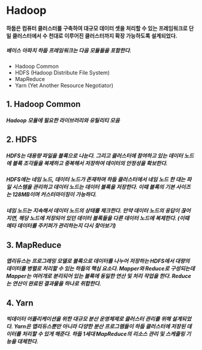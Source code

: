 # Hadoop
#### 하둡은 컴퓨터 클러스터를 구축하여 대규모 데이터 셋을 처리할 수 있는 프레임워크로 단일 클러스터에서 수 천대로 이루어진 클러스터까지 확장 가능하도록 설계되었다.
##### 베이스 아파치 하둡 프레임워크는 다음 모듈들을 포함한다.
- Hadoop Common
- HDFS (Hadoop Distribute File System)
- MapReduce
- Yarn (Yet Another Resource Negotiator)

## 1. Hadoop Common
##### Hadoop 모듈에 필요한 라이브러리와 유틸리티 모음

## 2. HDFS
##### HDFS는 대용량 파일을 블록으로 나눈다. 그리고 클러스터에 참여하고 있는 데이터 노드에 블록 조각들을 복제하고 중복해서 저장하여 데이터의 안정성을 확보한다. 
##### HDFS에는 네임 노드, 데이터 노드가 존재하며 하둡 클러스터에서 네임 노드 한 대는 파일 시스템을 관리하고 데이터 노드는 데이터 블록을 저장한다. 이때 블록의 기본 사이즈는 128MB이며 커스터마이징이 가능하다. 
##### 네임 노드는 지속해서 데이터 노드의 상태를 체크한다. 만약 데이터 노드의 응답이 끊어지면, 해당 노드에 저장되어 있던 데이터 블록들을 다른 데이터 노드에 복제한다. (이때 메타 데이터를 주키퍼가 관리하는지 다시 찾아보기)

## 3. MapReduce
##### 맵리듀스는 프로그래밍 모델로 블록으로 데이터를 나누어 저장하는 HDFS에서 대량의 데이터를 병렬로 처리할 수 있는 하둡의 핵심 요소다. Mapper와 Reduce로 구성되는데 Mapper는 여러개로 분리되어 있는 블록에 동일한 연산 및 처리 작업을 한다. Reduce는 연산이 완료된 결과물을 하나로 취합한다. 

## 4. Yarn
##### 빅데이터 어플리케이션을 위한 대규모 분산 운영체제로 클러스터 관리를 위해 설계되었다. Yarn은 맵리듀스뿐만 아니라 다양한 분산 프로그램들이 하둡 클러스터에 저장된 데이터를 처리할 수 있게 해준다. 하둡 1세대 MapReduce의 리소스 관리 및 스케줄링 기능을 대체한다.
